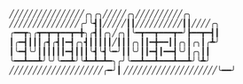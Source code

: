 ╱╱╱╱╱╱╱╱╱╱╱╱╱╱╱╱╭╮╭╮╱╱╱╱╱╭╮╱╱╱╱╱╱╱╱╱╱╭╮
╱╱╱╱╱╱╱╱╱╱╱╱╱╱╱╭╯╰┫┃╱╱╱╱╱┃┃╱╱╱╱╱╱╱╱╱╱┃┃╱╱╱╱╭╮
╭━━┳╮╭┳━┳━┳━━┳━╋╮╭┫┃╭╮╱╭╮┃╰━┳━━┳━━━┳━╯┣━━┳━┫┃
┃╭━┫┃┃┃╭┫╭┫┃━┫╭╮┫┃┃┃┃┃╱┃┃┃╭╮┃┃━╋━━┃┃╭╮┃╭╮┃╭┻╯
┃╰━┫╰╯┃┃┃┃┃┃━┫┃┃┃╰┫╰┫╰━╯┃┃╰╯┃┃━┫┃━━┫╰╯┃╭╮┃┃
╰━━┻━━┻╯╰╯╰━━┻╯╰┻━┻━┻━╮╭╯╰━━┻━━┻━━━┻━━┻╯╰┻╯
╱╱╱╱╱╱╱╱╱╱╱╱╱╱╱╱╱╱╱╱╭━╯┃
╱╱╱╱╱╱╱╱╱╱╱╱╱╱╱╱╱╱╱╱╰━━╯

<!--
**SawMassacre/SawMassacre** is a ✨ _special_ ✨ repository because its `README.md` (this file) appears on your GitHub profile.

Here are some ideas to get you started:

- 🔭 I’m currently working on ...
- 🌱 I’m currently learning ...
- 👯 I’m looking to collaborate on ...
- 🤔 I’m looking for help with ...
- 💬 Ask me about ...
- 📫 How to reach me: ...
- 😄 Pronouns: ...
- ⚡ Fun fact: ...
-->
